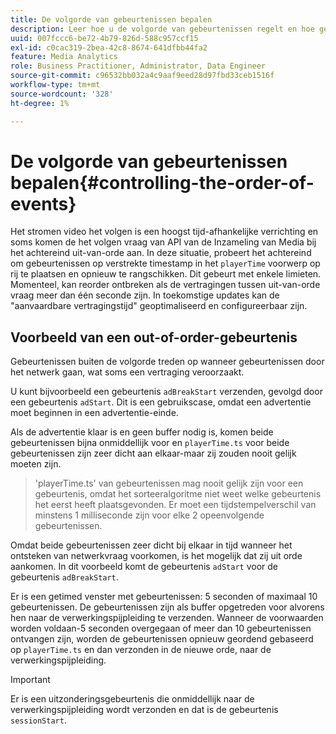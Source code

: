 ```yaml
---
title: De volgorde van gebeurtenissen bepalen
description: Leer hoe u de volgorde van gebeurtenissen regelt en hoe gebeurtenissen in sommige gevallen opnieuw worden geordend op basis van de opgegeven tijdstempel in het PlayerTime-object.
uuid: 007fccc6-be72-4b79-826d-588c957ccf15
exl-id: c0cac319-2bea-42c8-8674-641dfbb44fa2
feature: Media Analytics
role: Business Practitioner, Administrator, Data Engineer
source-git-commit: c96532bb032a4c9aaf9eed28d97fbd33ceb1516f
workflow-type: tm+mt
source-wordcount: '328'
ht-degree: 1%

---
```


# De volgorde van gebeurtenissen bepalen{#controlling-the-order-of-events}

Het stromen video het volgen is een hoogst tijd-afhankelijke verrichting en soms komen de het volgen vraag van API van de Inzameling van Media bij het achtereind uit-van-orde aan. In deze situatie, probeert het achtereind om gebeurtenissen op verstrekte timestamp in het `playerTime` voorwerp op rij te plaatsen en opnieuw te rangschikken.  Dit gebeurt met enkele limieten. Momenteel, kan reorder ontbreken als de vertragingen tussen uit-van-orde vraag meer dan één seconde zijn. In toekomstige updates kan de &quot;aanvaardbare vertragingstijd&quot; geoptimaliseerd en configureerbaar zijn.

## Voorbeeld van een out-of-order-gebeurtenis

Gebeurtenissen buiten de volgorde treden op wanneer gebeurtenissen door het netwerk gaan, wat soms een vertraging veroorzaakt.

U kunt bijvoorbeeld een gebeurtenis `adBreakStart` verzenden, gevolgd door een gebeurtenis `adStart`. Dit is een gebruikscase, omdat een advertentie moet beginnen in een advertentie-einde.

Als de advertentie klaar is en geen buffer nodig is, komen beide gebeurtenissen bijna onmiddellijk voor en `playerTime.ts` voor beide gebeurtenissen zijn zeer dicht aan elkaar-maar zij zouden nooit gelijk moeten zijn.

> &#39;playerTime.ts&#39; van gebeurtenissen mag nooit gelijk zijn voor een gebeurtenis, omdat het sorteeralgoritme niet weet welke gebeurtenis het eerst heeft plaatsgevonden. Er moet een tijdstempelverschil van minstens 1 milliseconde zijn voor elke 2 opeenvolgende gebeurtenissen.

Omdat beide gebeurtenissen zeer dicht bij elkaar in tijd wanneer het ontsteken van netwerkvraag voorkomen, is het mogelijk dat zij uit orde aankomen. In dit voorbeeld komt de gebeurtenis `adStart` voor de gebeurtenis `adBreakStart`.


Er is een getimed venster met gebeurtenissen: 5 seconden of maximaal 10 gebeurtenissen. De gebeurtenissen zijn als buffer opgetreden voor alvorens hen naar de verwerkingspijpleiding te verzenden. Wanneer de voorwaarden worden voldaan-5 seconden overgegaan of meer dan 10 gebeurtenissen ontvangen zijn, worden de gebeurtenissen opnieuw geordend gebaseerd op `playerTime.ts` en dan verzonden in de nieuwe orde, naar de verwerkingspijpleiding.

>[!IMPORTANT]
>
>Er is een uitzonderingsgebeurtenis die onmiddellijk naar de verwerkingspijpleiding wordt verzonden en dat is de gebeurtenis `sessionStart`.
